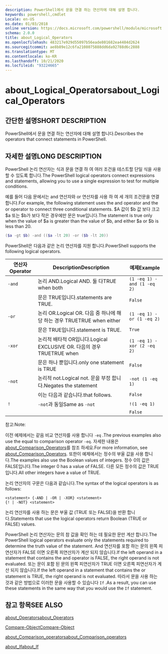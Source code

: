 ```yaml
---
description: PowerShell에서 문을 연결 하는 연산자에 대해 설명 합니다.
keywords: powershell,cmdlet
Locale: en-US
ms.date: 01/03/2018
online version: https://docs.microsoft.com/powershell/module/microsoft.powershell.core/about/about_logical_operators?view=powershell-6&WT.mc_id=ps-gethelp
schema: 2.0.0
title: about_Logical_Operators
ms.openlocfilehash: 483217e929d55097b56eade801682ea4484d2624
ms.sourcegitcommit: ae8b89e12c6fa2108075888dd6da92788d6c2888
ms.translationtype: MT
ms.contentlocale: ko-KR
ms.lasthandoff: 10/21/2020
ms.locfileid: "93224665"
---
```

# <a name="about_logical_operators"></a><span data-ttu-id="40df3-104">about_Logical_Operators</span><span class="sxs-lookup"><span data-stu-id="40df3-104">about_Logical_Operators</span></span>

## <a name="short-description"></a><span data-ttu-id="40df3-105">간단한 설명</span><span class="sxs-lookup"><span data-stu-id="40df3-105">SHORT DESCRIPTION</span></span>
<span data-ttu-id="40df3-106">PowerShell에서 문을 연결 하는 연산자에 대해 설명 합니다.</span><span class="sxs-lookup"><span data-stu-id="40df3-106">Describes the operators that connect statements in PowerShell.</span></span>

## <a name="long-description"></a><span data-ttu-id="40df3-107">자세한 설명</span><span class="sxs-lookup"><span data-stu-id="40df3-107">LONG DESCRIPTION</span></span>

<span data-ttu-id="40df3-108">PowerShell 논리 연산자는 식과 문을 연결 하 여 여러 조건을 테스트할 단일 식을 사용할 수 있도록 합니다.</span><span class="sxs-lookup"><span data-stu-id="40df3-108">The PowerShell logical operators connect expressions and statements, allowing you to use a single expression to test for multiple conditions.</span></span>

<span data-ttu-id="40df3-109">예를 들어 다음 문에서는 and 연산자와 or 연산자를 사용 하 여 세 개의 조건문을 연결 합니다.</span><span class="sxs-lookup"><span data-stu-id="40df3-109">For example, the following statement uses the and operator and the or operator to connect three conditional statements.</span></span> <span data-ttu-id="40df3-110">$A 값이 $b 값 보다 크고 $a 또는 $b가 보다 작은 경우에만 문은 true입니다.</span><span class="sxs-lookup"><span data-stu-id="40df3-110">The statement is true only when the value of $a is greater than the value of $b, and either $a or $b is less than</span></span>
20.

```powershell
($a -gt $b) -and (($a -lt 20) -or ($b -lt 20))
```

<span data-ttu-id="40df3-111">PowerShell은 다음과 같은 논리 연산자를 지원 합니다.</span><span class="sxs-lookup"><span data-stu-id="40df3-111">PowerShell supports the following logical operators.</span></span>

|<span data-ttu-id="40df3-112">연산자</span><span class="sxs-lookup"><span data-stu-id="40df3-112">Operator</span></span>|<span data-ttu-id="40df3-113">Description</span><span class="sxs-lookup"><span data-stu-id="40df3-113">Description</span></span>                        |<span data-ttu-id="40df3-114">예제</span><span class="sxs-lookup"><span data-stu-id="40df3-114">Example</span></span>                   |
|--------|-----------------------------------|--------------------------|
|`-and`  |<span data-ttu-id="40df3-115">논리 AND.</span><span class="sxs-lookup"><span data-stu-id="40df3-115">Logical AND.</span></span> <span data-ttu-id="40df3-116">둘 다</span><span class="sxs-lookup"><span data-stu-id="40df3-116">TRUE when both</span></span>        |`(1 -eq 1) -and (1 -eq 2)`|
|        |<span data-ttu-id="40df3-117">문은 TRUE입니다.</span><span class="sxs-lookup"><span data-stu-id="40df3-117">statements are TRUE.</span></span>               |`False`                   |
|`-or`   |<span data-ttu-id="40df3-118">논리 OR.</span><span class="sxs-lookup"><span data-stu-id="40df3-118">Logical OR.</span></span> <span data-ttu-id="40df3-119">다음 중 하나에 해당 하는 경우 TRUE</span><span class="sxs-lookup"><span data-stu-id="40df3-119">TRUE when either</span></span>       |`(1 -eq 1) -or (1 -eq 2)` |
|        |<span data-ttu-id="40df3-120">문은 TRUE입니다.</span><span class="sxs-lookup"><span data-stu-id="40df3-120">statement is TRUE.</span></span>                 |`True`                    |
|`-xor`  |<span data-ttu-id="40df3-121">논리적 배타적 OR입니다.</span><span class="sxs-lookup"><span data-stu-id="40df3-121">Logical EXCLUSIVE OR.</span></span> <span data-ttu-id="40df3-122">다음의 경우 TRUE</span><span class="sxs-lookup"><span data-stu-id="40df3-122">TRUE when</span></span>    |`(1 -eq 1) -xor (2 -eq 2)`|
|        |<span data-ttu-id="40df3-123">문은 하나 뿐입니다.</span><span class="sxs-lookup"><span data-stu-id="40df3-123">only one statement is TRUE</span></span>         |`False`                   |
|`-not`  |<span data-ttu-id="40df3-124">논리적 not.</span><span class="sxs-lookup"><span data-stu-id="40df3-124">Logical not.</span></span> <span data-ttu-id="40df3-125">문을 부정 합니다.</span><span class="sxs-lookup"><span data-stu-id="40df3-125">Negates the statement</span></span> |`-not (1 -eq 1)`          |
|        |<span data-ttu-id="40df3-126">이는 다음과 같습니다.</span><span class="sxs-lookup"><span data-stu-id="40df3-126">that follows.</span></span>                      |`False`                   |
|`!`     |<span data-ttu-id="40df3-127">`-not`과 동일</span><span class="sxs-lookup"><span data-stu-id="40df3-127">Same as `-not`</span></span>                     |`!(1 -eq 1)`              |
|        |                                   |`False`                   |

 <span data-ttu-id="40df3-128">참고:</span><span class="sxs-lookup"><span data-stu-id="40df3-128">Note:</span></span>

<span data-ttu-id="40df3-129">이전 예제에서는 같음 비교 연산자를 사용 합니다 `-eq` .</span><span class="sxs-lookup"><span data-stu-id="40df3-129">The previous examples also use the equal to comparison operator `-eq`.</span></span> <span data-ttu-id="40df3-130">자세한 내용은 [about_Comparison_Operators](about_Comparison_Operators.md)를 참조 하세요.</span><span class="sxs-lookup"><span data-stu-id="40df3-130">For more information, see [about_Comparison_Operators](about_Comparison_Operators.md).</span></span> <span data-ttu-id="40df3-131">또한이 예제에서는 정수의 부울 값을 사용 합니다.</span><span class="sxs-lookup"><span data-stu-id="40df3-131">The examples also use the Boolean values of integers.</span></span> <span data-ttu-id="40df3-132">정수 0의 값은 FALSE입니다.</span><span class="sxs-lookup"><span data-stu-id="40df3-132">The integer 0 has a value of FALSE.</span></span> <span data-ttu-id="40df3-133">다른 모든 정수의 값은 TRUE입니다.</span><span class="sxs-lookup"><span data-stu-id="40df3-133">All other integers have a value of TRUE.</span></span>

<span data-ttu-id="40df3-134">논리 연산자의 구문은 다음과 같습니다.</span><span class="sxs-lookup"><span data-stu-id="40df3-134">The syntax of the logical operators is as follows:</span></span>

```
<statement> {-AND | -OR | -XOR} <statement>
{! | -NOT} <statement>
```

<span data-ttu-id="40df3-135">논리 연산자를 사용 하는 문은 부울 값 (TRUE 또는 FALSE)을 반환 합니다.</span><span class="sxs-lookup"><span data-stu-id="40df3-135">Statements that use the logical operators return Boolean (TRUE or FALSE) values.</span></span>

<span data-ttu-id="40df3-136">PowerShell 논리 연산자는 문의 참 값을 확인 하는 데 필요한 문만 계산 합니다.</span><span class="sxs-lookup"><span data-stu-id="40df3-136">The PowerShell logical operators evaluate only the statements required to determine the truth value of the statement.</span></span> <span data-ttu-id="40df3-137">And 연산자를 포함 하는 문의 왼쪽 피연산자가 FALSE 이면 오른쪽 피연산자가 계산 되지 않습니다.</span><span class="sxs-lookup"><span data-stu-id="40df3-137">If the left operand in a statement that contains the and operator is FALSE, the right operand is not evaluated.</span></span>
<span data-ttu-id="40df3-138">또는 문이 포함 된 문의 왼쪽 피연산자가 TRUE 이면 오른쪽 피연산자가 계산 되지 않습니다.</span><span class="sxs-lookup"><span data-stu-id="40df3-138">If the left operand in a statement that contains the or statement is TRUE, the right operand is not evaluated.</span></span> <span data-ttu-id="40df3-139">따라서 문을 사용 하는 것과 같은 방법으로 이러한 문을 사용할 수 있습니다 `If` .</span><span class="sxs-lookup"><span data-stu-id="40df3-139">As a result, you can use these statements in the same way that you would use the `If` statement.</span></span>

## <a name="see-also"></a><span data-ttu-id="40df3-140">참고 항목</span><span class="sxs-lookup"><span data-stu-id="40df3-140">SEE ALSO</span></span>

[<span data-ttu-id="40df3-141">about_Operators</span><span class="sxs-lookup"><span data-stu-id="40df3-141">about_Operators</span></span>](about_Operators.md)

[<span data-ttu-id="40df3-142">Compare-Object</span><span class="sxs-lookup"><span data-stu-id="40df3-142">Compare-Object</span></span>](xref:Microsoft.PowerShell.Utility.Compare-Object)

[<span data-ttu-id="40df3-143">about_Comparison_operators</span><span class="sxs-lookup"><span data-stu-id="40df3-143">about_Comparison_operators</span></span>](about_Comparison_Operators.md)

[<span data-ttu-id="40df3-144">about_If</span><span class="sxs-lookup"><span data-stu-id="40df3-144">about_If</span></span>](about_If.md)
